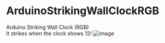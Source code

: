# ArduinoStrikingWallClockRGB
Arduino Striking Wall Clock (RGB) <br>
It strikes when the clock shows 12!
![image](https://github.com/haktantana/ArduinoStrikingWallClockRGB/assets/103508315/5b0ee177-5409-47f6-9346-892f4eef4bb4)

